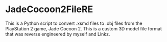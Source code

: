 # JadeCocoon2FileRE
This is a Python script to convert .xsmd files to .obj files from the PlayStation 2 game, Jade Cocoon 2. This is a custom 3D model file format that was reverse engineered by myself and Linkz.
